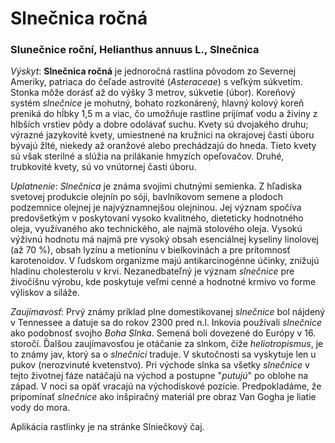 Slnečnica ročná
===============

### Slunečnice roční, Helianthus annuus L., Slnečnica

*Výskyt*: **Slnečnica ročná** je jednoročná rastlina pôvodom zo Severnej
Ameriky, patriaca do čeľade astrovité (*Asteraceae*) s veľkým súkvetím. Stonka
môže dorásť až do výšky 3 metrov, súkvetie (úbor). Koreňový systém *slnečnice*
je mohutný, bohato rozkonárený, hlavný kolový koreň preniká do hĺbky 1,5 m a
viac, čo umožňuje rastline prijímať vodu a živiny z hlbších vrstiev pôdy a dobre
odolávať suchu. Kvety sú dvojakého druhu; výrazné jazykovité kvety, umiestnené
na kružnici na okrajovej časti úboru bývajú žlté, niekedy až oranžové alebo
prechádzajú do hneda. Tieto kvety sú však sterilné a slúžia na prilákanie
hmyzích opeľovačov. Druhé, trubkovité kvety, sú vo vnútornej časti úboru.

*Uplatnenie*: *Slnečnica* je známa svojimi chutnými semienka. Z hľadiska
svetovej produkcie olejnín po sóji, bavlníkovom semene a plodoch podzemnice
olejnej je najvýznamnejšou olejninou. Jej význam spočíva predovšetkým v
poskytovaní vysoko kvalitného, dieteticky hodnotného oleja, využívaného ako
technického, ale najmä stolového oleja. Vysokú výživnú hodnotu má najmä pre
vysoký obsah esenciálnej kyseliny linolovej (až 70 %), obsah lyzínu a metionínu
v bielkovinách a pre prítomnosť karotenoidov. V ľudskom organizme majú
antikarcinogénne účinky, znižujú hladinu cholesterolu v krvi. Nezanedbateľný je
význam *slnečnice* pre živočíšnu výrobu, kde poskytuje veľmi cenné a hodnotné
krmivo vo forme výliskov a siláže.

*Zaujímavosť*: Prvý známy príklad plne domestikovanej *slnečnice* bol nájdený v
Tennessee a datuje sa do rokov 2300 pred n.l. Inkovia používali *slnečnice* ako
podobnosť svojho *Boha Slnka*. Semená boli dovezené do Európy v 16. storočí.
Ďalšou zaujímavosťou je otáčanie za slnkom, čiže *heliotropismus*, je to známy
jav, ktorý sa o *slnečnici* traduje. V skutočnosti sa vyskytuje len u pukov
(nerozvinuté kvetenstvo). Pri východe slnka sa všetky *slnečnice* v tejto
životnej fáze natáčajú na východ a postupne "*putujú*" po oblohe na západ. V
noci sa opäť vracajú na východiskové pozície. Predpokladáme, že
pripomínať *slnečnice* ako inšpiračný materiál pre obraz Van Gogha je liatie
vody do mora.

Aplikácia rastlinky je na stránke Slniečkový čaj.


